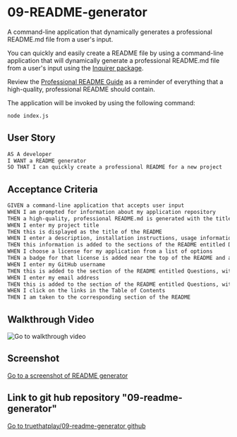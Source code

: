 # 09-README-generator

A command-line application that dynamically generates a professional README.md file from a user's input.

You can quickly and easily create a README file by using a command-line application that will dynamically generate a professional README.md file from a user's input using the [Inquirer package](https://www.npmjs.com/package/inquirer).

Review the [Professional README Guide](https://coding-boot-camp.github.io/full-stack/github/professional-readme-guide) as a reminder of everything that a high-quality, professional README should contain.

The application will be invoked by using the following command:

```bash
node index.js
```

## User Story

```md
AS A developer
I WANT a README generator
SO THAT I can quickly create a professional README for a new project
```

## Acceptance Criteria

```md
GIVEN a command-line application that accepts user input
WHEN I am prompted for information about my application repository
THEN a high-quality, professional README.md is generated with the title of my project and sections entitled Description, Table of Contents, Installation, Usage, License, Contributing, Tests, and Questions
WHEN I enter my project title
THEN this is displayed as the title of the README
WHEN I enter a description, installation instructions, usage information, contribution guidelines, and test instructions
THEN this information is added to the sections of the README entitled Description, Installation, Usage, Contributing, and Tests
WHEN I choose a license for my application from a list of options
THEN a badge for that license is added near the top of the README and a notice is added to the section of the README entitled License that explains which license the application is covered under
WHEN I enter my GitHub username
THEN this is added to the section of the README entitled Questions, with a link to my GitHub profile
WHEN I enter my email address
THEN this is added to the section of the README entitled Questions, with instructions on how to reach me with additional questions
WHEN I click on the links in the Table of Contents
THEN I am taken to the corresponding section of the README
```

## Walkthrough Video

![Go to walkthrough video](./README-screen-grab.gif)

## Screenshot

[Go to a screenshot of README generator](./images/screenshot.png)

## Link to git hub repository "09-readme-generator"

[Go to truethatplay/09-readme-generator github](https://github.com/truethatplaya/09-readme-generator.git)
